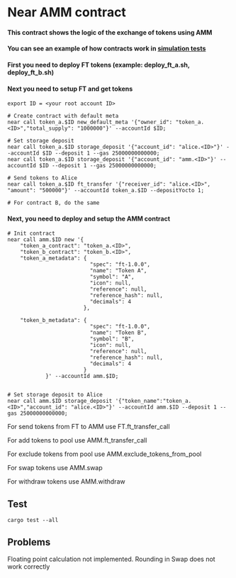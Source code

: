 # Near AMM contract

#### This contract shows the logic of the exchange of tokens using AMM
#### You can see an example of how contracts work in [simulation tests](tests/sim)

#### First you need to deploy FT tokens (example: deploy_ft_a.sh, deploy_ft_b.sh)

#### Next you need to setup FT and get tokens

```
export ID = <your root account ID>

# Create contract with default meta
near call token_a.$ID new_default_meta '{"owner_id": "token_a.<ID>","total_supply": "1000000"}' --accountId $ID;

# Set storage deposit
near call token_a.$ID storage_deposit '{"account_id": "alice.<ID>"}' --accountId $ID --deposit 1 --gas 25000000000000;
near call token_a.$ID storage_deposit '{"account_id": "amm.<ID>"}' --accountId $ID --deposit 1 --gas 25000000000000;

# Send tokens to Alice
near call token_a.$ID ft_transfer '{"receiver_id": "alice.<ID>", "amount": "500000"}' --accountId token_a.$ID --depositYocto 1;

# For contract B, do the same

```
#### Next, you need to deploy and setup the AMM contract

```
# Init contract 
near call amm.$ID new '{
    "token_a_contract": "token_a.<ID>",
    "token_b_contract": "token_b.<ID>",
    "token_a_metadata": {
                          "spec": "ft-1.0.0",
                          "name": "Token A",
                          "symbol": "A",
                          "icon": null,
                          "reference": null,
                          "reference_hash": null,
                          "decimals": 4
                        },

    "token_b_metadata": {
                          "spec": "ft-1.0.0",
                          "name": "Token B",
                          "symbol": "B",
                          "icon": null,
                          "reference": null,
                          "reference_hash": null,
                          "decimals": 4
                        }
            }' --accountId amm.$ID;


# Set storage deposit to Alice
near call amm.$ID storage_deposit '{"token_name":"token_a.<ID>","account_id": "alice.<ID>"}' --accountId amm.$ID --deposit 1 --gas 25000000000000;

```


For send tokens from FT to AMM use FT.ft_transfer_call

For add tokens to pool use AMM.ft_transfer_call

For exclude tokens from pool use AMM.exclude_tokens_from_pool

For swap tokens use AMM.swap

For withdraw tokens use AMM.withdraw


## Test
```
cargo test --all
```

## Problems
Floating point calculation not implemented. Rounding in Swap does not work correctly
